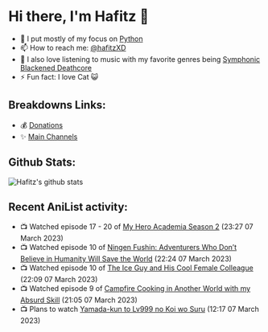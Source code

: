 # Hi there, I'm Hafitz 👋
- 🐍 I put mostly of my focus on [Python](https://python.org)
- 📫 How to reach me: [@hafitzXD](https://t.me/hafitzXD)
- 🎵 I also love listening to music with my favorite genres being [Symphonic Blackened Deathcore](https://youtu.be/qyYmS_iBcy4)
- ⚡ Fun fact: I love Cat 😺

## Breakdowns Links:
- 💰 [Donations](https://t.me/TheBreakdowns/2)
- ✨ [Main Channels](https://t.me/TheBreakdowns)

## Github Stats:
![Hafitz's github stats](https://github-readme-stats.vercel.app/api?username=breakdowns&show_icons=true&count_private=true&bg_color=00000000&text_color=777)

## Recent AniList activity:
<!-- ANILIST_ACTIVITY:start -->

-   📺 Watched episode 17 - 20 of [My Hero Academia Season 2](https://anilist.co/anime/21856) (23:27 07 March 2023)
-   📺 Watched episode 10 of [Ningen Fushin: Adventurers Who Don’t Believe in Humanity Will Save the World](https://anilist.co/anime/137909) (22:24 07 March 2023)
-   📺 Watched episode 10 of [The Ice Guy and His Cool Female Colleague](https://anilist.co/anime/151252) (22:09 07 March 2023)
-   📺 Watched episode 9 of [Campfire Cooking in Another World with my Absurd Skill](https://anilist.co/anime/156067) (21:05 07 March 2023)
-   📺 Plans to watch [Yamada-kun to Lv999 no Koi wo Suru](https://anilist.co/anime/154965) (12:17 07 March 2023)

<!-- ANILIST_ACTIVITY:end -->
